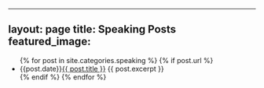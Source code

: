 ---
layout: page
title: Speaking Posts
featured_image: 
----

<ul>
  {% for post in site.categories.speaking %}
    {% if post.url %}
        <li>{{post.date}}<a href="{{ post.url }}">{{ post.title }}</a> 
         {{ post.excerpt }}
        </li>
    {% endif %}
  {% endfor %}
</ul>
